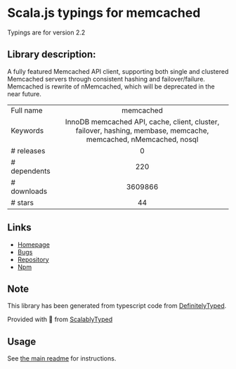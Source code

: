 
# Scala.js typings for memcached

Typings are for version 2.2

## Library description:
A fully featured Memcached API client, supporting both single and clustered Memcached servers through consistent hashing and failover/failure. Memcached is rewrite of nMemcached, which will be deprecated in the near future.

|                    |                 |
| ------------------ | :-------------: |
| Full name          | memcached |
| Keywords           | InnoDB memcached API, cache, client, cluster, failover, hashing, membase, memcache, memcached, nMemcached, nosql |
| # releases         | 0 |
| # dependents       | 220 |
| # downloads        | 3609866 |
| # stars            | 44 |

## Links
- [Homepage](https://github.com/3rd-Eden/node-memcached#readme)
- [Bugs](https://github.com/3rd-Eden/node-memcached/issues)
- [Repository](https://github.com/3rd-Eden/node-memcached)
- [Npm](https://www.npmjs.com/package/memcached)
    


## Note
This library has been generated from typescript code from [DefinitelyTyped](https://definitelytyped.org).

Provided with :purple_heart: from [ScalablyTyped](https://github.com/oyvindberg/ScalablyTyped)

## Usage
See [the main readme](../../readme.md) for instructions.


